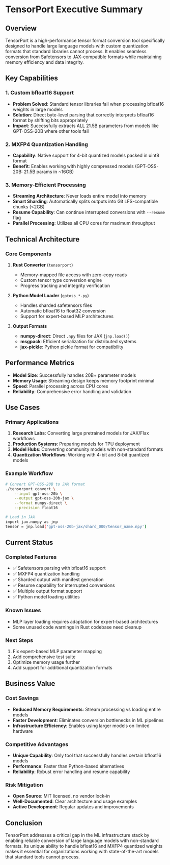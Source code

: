 # TensorPort Executive Summary

## Overview
TensorPort is a high-performance tensor format conversion tool specifically designed to handle large language models with custom quantization formats that standard libraries cannot process. It enables seamless conversion from Safetensors to JAX-compatible formats while maintaining memory efficiency and data integrity.

## Key Capabilities

### 1. Custom bfloat16 Support
- **Problem Solved**: Standard tensor libraries fail when processing bfloat16 weights in large models
- **Solution**: Direct byte-level parsing that correctly interprets bfloat16 format by shifting bits appropriately
- **Impact**: Successfully extracts ALL 21.5B parameters from models like GPT-OSS-20B where other tools fail

### 2. MXFP4 Quantization Handling
- **Capability**: Native support for 4-bit quantized models packed in uint8 format
- **Benefit**: Enables working with highly compressed models (GPT-OSS-20B: 21.5B params in ~16GB)

### 3. Memory-Efficient Processing
- **Streaming Architecture**: Never loads entire model into memory
- **Smart Sharding**: Automatically splits outputs into Git LFS-compatible chunks (<2GB)
- **Resume Capability**: Can continue interrupted conversions with `--resume` flag
- **Parallel Processing**: Utilizes all CPU cores for maximum throughput

## Technical Architecture

### Core Components
1. **Rust Converter** (`tensorport`)
   - Memory-mapped file access with zero-copy reads
   - Custom tensor type conversion engine
   - Progress tracking and integrity verification

2. **Python Model Loader** (`gptoss_*.py`)
   - Handles sharded safetensors files
   - Automatic bfloat16 to float32 conversion
   - Support for expert-based MLP architectures

3. **Output Formats**
   - **numpy-direct**: Direct `.npy` files for JAX (`jnp.load()`)
   - **msgpack**: Efficient serialization for distributed systems
   - **jax-pickle**: Python pickle format for compatibility

## Performance Metrics
- **Model Size**: Successfully handles 20B+ parameter models
- **Memory Usage**: Streaming design keeps memory footprint minimal
- **Speed**: Parallel processing across CPU cores
- **Reliability**: Comprehensive error handling and validation

## Use Cases

### Primary Applications
1. **Research Labs**: Converting large pretrained models for JAX/Flax workflows
2. **Production Systems**: Preparing models for TPU deployment
3. **Model Hubs**: Converting community models with non-standard formats
4. **Quantization Workflows**: Working with 4-bit and 8-bit quantized models

### Example Workflow
```bash
# Convert GPT-OSS-20B to JAX format
./tensorport convert \
    --input gpt-oss-20b \
    --output gpt-oss-20b-jax \
    --format numpy-direct \
    --precision float16

# Load in JAX
import jax.numpy as jnp
tensor = jnp.load('gpt-oss-20b-jax/shard_000/tensor_name.npy')
```

## Current Status

### Completed Features
- ✅ Safetensors parsing with bfloat16 support
- ✅ MXFP4 quantization handling
- ✅ Sharded output with manifest generation
- ✅ Resume capability for interrupted conversions
- ✅ Multiple output format support
- ✅ Python model loading utilities

### Known Issues
- MLP layer loading requires adaptation for expert-based architectures
- Some unused code warnings in Rust codebase need cleanup

### Next Steps
1. Fix expert-based MLP parameter mapping
2. Add comprehensive test suite
3. Optimize memory usage further
4. Add support for additional quantization formats

## Business Value

### Cost Savings
- **Reduced Memory Requirements**: Stream processing vs loading entire models
- **Faster Development**: Eliminates conversion bottlenecks in ML pipelines
- **Infrastructure Efficiency**: Enables using larger models on limited hardware

### Competitive Advantages
- **Unique Capability**: Only tool that successfully handles certain bfloat16 models
- **Performance**: Faster than Python-based alternatives
- **Reliability**: Robust error handling and resume capability

### Risk Mitigation
- **Open Source**: MIT licensed, no vendor lock-in
- **Well-Documented**: Clear architecture and usage examples
- **Active Development**: Regular updates and improvements

## Conclusion
TensorPort addresses a critical gap in the ML infrastructure stack by enabling reliable conversion of large language models with non-standard formats. Its unique ability to handle bfloat16 and MXFP4 quantized weights makes it essential for organizations working with state-of-the-art models that standard tools cannot process.